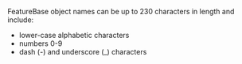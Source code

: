FeatureBase object names can be up to 230 characters in length and include:
* lower-case alphabetic characters
* numbers 0-9
* dash (-) and underscore (_) characters
